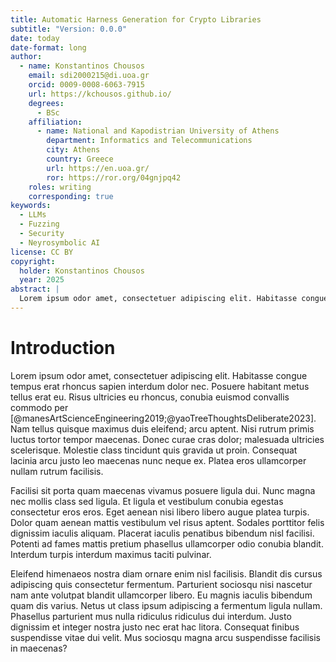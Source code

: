 ```yaml
---
title: Automatic Harness Generation for Crypto Libraries
subtitle: "Version: 0.0.0"
date: today
date-format: long
author:
  - name: Konstantinos Chousos
    email: sdi2000215@di.uoa.gr
    orcid: 0009-0008-6063-7915
    url: https://kchousos.github.io/
    degrees:
      - BSc
    affiliation:
      - name: National and Kapodistrian University of Athens
        department: Informatics and Telecommunications
        city: Athens
        country: Greece
        url: https://en.uoa.gr/
        ror: https://ror.org/04gnjpq42
    roles: writing
    corresponding: true
keywords:
  - LLMs
  - Fuzzing
  - Security
  - Neyrosymbolic AI
license: CC BY
copyright:
  holder: Konstantinos Chousos
  year: 2025
abstract: |
  Lorem ipsum odor amet, consectetuer adipiscing elit. Habitasse congue tempus erat rhoncus sapien interdum dolor nec. Posuere habitant metus tellus erat eu. Risus ultricies eu rhoncus, conubia euismod convallis commodo per. Nam tellus quisque maximus duis eleifend; arcu aptent. Nisi rutrum primis luctus tortor tempor maecenas. Donec curae cras dolor; malesuada ultricies scelerisque. Molestie class tincidunt quis gravida ut proin. Consequat lacinia arcu justo leo maecenas nunc neque ex. Platea eros ullamcorper nullam rutrum facilisis.
---
```

# Introduction

Lorem ipsum odor amet, consectetuer adipiscing elit. Habitasse congue tempus erat rhoncus sapien interdum dolor nec. Posuere habitant metus tellus erat eu. Risus ultricies eu rhoncus, conubia euismod convallis commodo per [@manesArtScienceEngineering2019;@yaoTreeThoughtsDeliberate2023]. Nam tellus quisque maximus duis eleifend; arcu aptent. Nisi rutrum primis luctus tortor tempor maecenas. Donec curae cras dolor; malesuada ultricies scelerisque. Molestie class tincidunt quis gravida ut proin. Consequat lacinia arcu justo leo maecenas nunc neque ex. Platea eros ullamcorper nullam rutrum facilisis.

Facilisi sit porta quam maecenas vivamus posuere ligula dui. Nunc magna nec mollis class sed ligula. Et ligula et vestibulum conubia egestas consectetur eros eros. Eget aenean nisi libero libero augue platea turpis. Dolor quam aenean mattis vestibulum vel risus aptent. Sodales porttitor felis dignissim iaculis aliquam. Placerat iaculis penatibus bibendum nisl facilisi. Potenti ad fames mattis pretium phasellus ullamcorper odio conubia blandit. Interdum turpis interdum maximus taciti pulvinar.

Eleifend himenaeos nostra diam ornare enim nisl facilisis. Blandit dis cursus adipiscing quis consectetur fermentum. Parturient sociosqu nisi nascetur nam ante volutpat blandit ullamcorper libero. Eu magnis iaculis bibendum quam dis varius. Netus ut class ipsum adipiscing a fermentum ligula nullam. Phasellus parturient mus nulla ridiculus ridiculus dui interdum. Justo dignissim et integer nostra justo nec erat hac litora. Consequat finibus suspendisse vitae dui velit. Mus sociosqu magna arcu suspendisse facilisis in maecenas?
